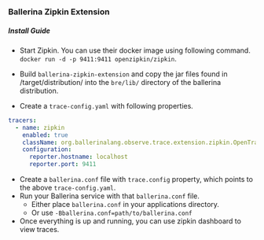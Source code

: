 ### Ballerina Zipkin Extension

##### Install Guide

- Start Zipkin. You can use their docker image using following command. `docker run -d -p 9411:9411 openzipkin/zipkin`.
- Build `ballerina-zipkin-extension` and copy the jar files found in <ballerina-zipkin-extension>/target/distribution/
 into the `bre/lib/` directory of the ballerina distribution.

- Create a `trace-config.yaml` with following properties.
```yaml
tracers:
  - name: zipkin
    enabled: true
    className: org.ballerinalang.observe.trace.extension.zipkin.OpenTracingExtension
    configuration:
      reporter.hostname: localhost
      reporter.port: 9411

```
- Create a `ballerina.conf` file with `trace.config` property, which points to the above `trace-config.yaml`.
- Run your Ballerina service with that `ballerina.conf` file.
  - Either place `ballerina.conf` in your applications directory.
  - Or use `-Bballerina.conf=path/to/ballerina.conf`
- Once everything is up and running, you can use zipkin dashboard to view traces.

